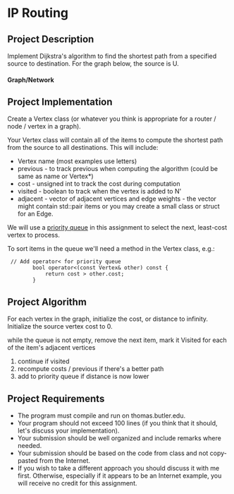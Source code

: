 # IP Routing
## Project Description
Implement Dijkstra's algorithm to find the shortest path from a specified source to destination.  For the graph below, the source is U.

#### Graph/Network

## Project Implementation 
Create a Vertex class (or whatever you think is appropriate for a router / node / vertex in a graph).

Your Vertex class will contain all of the items to compute the shortest path from the source to all destinations.  This will include:
- Vertex name  (most examples use letters)
- previous - to track previous when computing the algorithm (could be same as name or Vertex*)
- cost - unsigned int to track the cost during computation
- visited - boolean to track when the vertex is added to N'
- adjacent - vector of adjacent vertices and edge weights - the vector might contain std::pair items or you may create a small class or struct for an Edge.

We will use a [priority queue](https://en.cppreference.com/w/cpp/container/priority_queue.html) in this assignment to select the next, least-cost vertex to process. 

To sort items in the queue we'll need a method in the Vertex class, e.g.:
```
 // Add operator< for priority queue
        bool operator<(const Vertex& other) const {
            return cost > other.cost;
        }
```

## Project Algorithm
For each vertex in the graph, initialize the cost, or distance to infinity.
Initialize the source vertex cost to 0.

while the queue is not empty, remove the next item, mark it Visited
for each of the item's adjacent vertices
   1. continue if visited
   2. recompute costs / previous if there's a better path
   3. add to priority queue if distance is now lower

## Project Requirements
- The program must compile and run on thomas.butler.edu.
- Your program should not exceed 100 lines (if you think that it should, let's discuss your implementation).
- Your submission should be well organized and include remarks where needed.
- Your submission should be based on the code from class and not copy-pasted from the Internet.
- If you wish to take a different approach you should discuss it with me first. Otherwise, especially if it appears to be an Internet example, you will receive no credit for this assignment.
